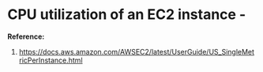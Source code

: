 # CPU utilization of an EC2 instance - 

**Reference:**  
1. https://docs.aws.amazon.com/AWSEC2/latest/UserGuide/US_SingleMetricPerInstance.html

